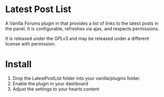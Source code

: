 Latest Post List
================
A Vanilla Forums plugin in that provides a list of links to the latest posts in the panel. It is configurable, refreshes via ajax, and respects permissions.

It is released under the GPLv3 and may be released under a different license with permission.

Install
=======
1.	Drop the LatestPostList folder into your vanilla/plugins folder.
2.	Enable the plugin in your dashboard
3.	Adjust the settings to your hearts content